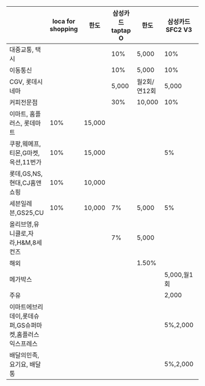 ||loca for shopping|한도|삼성카드 taptap O|한도|삼성카드 SFC2 V3|한도|
|-|-|-|-|-|-|-|
|대중교통, 택시|||10%|5,000|10%|2,000|
|이동통신|||10%|5,000|10%|2,000|
|CGV, 롯데시네마|||5,000|월2회/연12회|5,000|월1회|
|커피전문점|||30%|10,000|10%|5,000|
|이마트, 홈플러스, 롯데마트|10%|15,000||||
|쿠팡,웨메프,티몬,G마켓,옥션,11번가|10%|15,000|||5%|2,000|
|롯데,GS,NS,현대,CJ홈앤쇼핑|10%|10,000||||
|세븐일레븐,GS25,CU|10%|10,000|7%|5,000|5%|2,000|
|올리브영,유니클로,자라,H&M,8세컨즈|||7%|5,000||
|해외||||1.50%||
|메가박스|||||5,000,월1회|
|주유|||||2,000|월1회|
|이마트에브리데이,롯데슈퍼,GS슈퍼마켓,홈플러스익스프레스|||||5%,2,000|
|배달의민족, 요기요, 배달통|||||5%,2,000|
